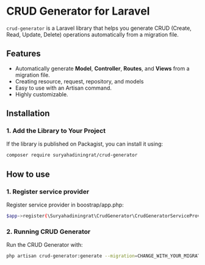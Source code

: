 # CRUD Generator for Laravel

`crud-generator` is a Laravel library that helps you generate CRUD (Create, Read, Update, Delete) operations automatically from a migration file.

## Features
- Automatically generate **Model**, **Controller**, **Routes**, and **Views** from a migration file.
- Creating resource, request, repository, and models
- Easy to use with an Artisan command.
- Highly customizable.

## Installation

### 1. Add the Library to Your Project
If the library is published on Packagist, you can install it using:
```bash
composer require suryahadiningrat/crud-generator
```

## How to use

### 1. Register service provider
Register service provider in boostrap/app.php:
```bash
$app->register(\Suryahadiningrat\CrudGenerator\CrudGeneratorServiceProvider::class);
```

### 2. Running CRUD Generator
Run the CRUD Generator with:
```bash
php artisan crud-generator:generate --migration=CHANGE_WITH_YOUR_MIGRATION_RELATIVE_PATH
```